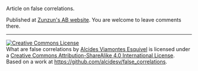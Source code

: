 
Article on false correlations. 

Published at [Zunzun's AB website](https://www.zunzun.se/blog/what-are-false-correlations). 
You are welcome to leave comments there. 


--------------------------------------------------

<a rel="license" href="http://creativecommons.org/licenses/by-sa/4.0/"><img alt="Creative Commons License" style="border-width:0" src="https://i.creativecommons.org/l/by-sa/4.0/88x31.png" /></a><br /><span xmlns:dct="http://purl.org/dc/terms/" property="dct:title">What are false correlations</span> by <a xmlns:cc="http://creativecommons.org/ns#" href="https://www.zunzun.se/blog/what-are-false-correlations" property="cc:attributionName" rel="cc:attributionURL">Alcides Viamontes Esquivel</a> is licensed under a <a rel="license" href="http://creativecommons.org/licenses/by-sa/4.0/">Creative Commons Attribution-ShareAlike 4.0 International License</a>.<br />Based on a work at <a xmlns:dct="http://purl.org/dc/terms/" href="https://github.com/alcidesv/false_correlations" rel="dct:source">https://github.com/alcidesv/false_correlations</a>.
